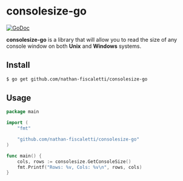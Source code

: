 # consolesize-go

[![GoDoc](https://godoc.org/github.com/nathan-fiscaletti/consolesize-go?status.svg)](https://godoc.org/github.com/nathan-fiscaletti/consolesize-go)

**consolesize-go** is a library that will allow you to read the size of any console window on both **Unix** and **Windows** systems.

## Install

```sh
$ go get github.com/nathan-fiscaletti/consolesize-go
```

## Usage

```go
package main

import (
    "fmt"

    "github.com/nathan-fiscaletti/consolesize-go"
)

func main() {
    cols, rows := consolesize.GetConsoleSize()
    fmt.Printf("Rows: %v, Cols: %v\n", rows, cols)
}
```

